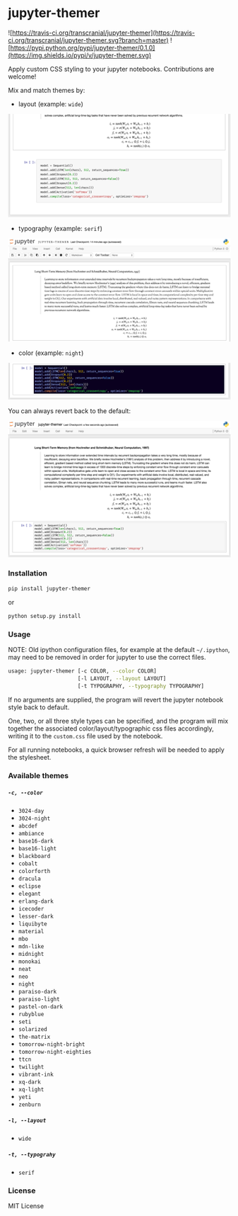 # jupyter-themer

![https://travis-ci.org/transcranial/jupyter-themer](https://travis-ci.org/transcranial/jupyter-themer.svg?branch=master) ![https://pypi.python.org/pypi/jupyter-themer/0.1.0](https://img.shields.io/pypi/v/jupyter-themer.svg)

Apply custom CSS styling to your jupyter notebooks. Contributions are welcome!

Mix and match themes by:

- layout (example: `wide`)

![layout](images/layout.png)

- typography (example: `serif`)

![typography](images/typography.png)

- color (example: `night`)

![color](images/color.png)

You can always revert back to the default:

![default](images/default.png)

### Installation

```sh
pip install jupyter-themer
```

or

```sh
python setup.py install
```

### Usage

NOTE: Old ipython configuration files, for example at the default `~/.ipython`, may need to be removed in order for jupyter to use the correct files.

```sh
usage: jupyter-themer [-c COLOR, --color COLOR]
                      [-l LAYOUT, --layout LAYOUT]
                      [-t TYPOGRAPHY, --typography TYPOGRAPHY]
```

If no arguments are supplied, the program will revert the jupyter notebook style back to default.

One, two, or all three style types can be specified, and the program will mix together the associated color/layout/typographic css files accordingly, writing it to the `custom.css` file used by the notebook.

For all running notebooks, a quick browser refresh will be needed to apply the stylesheet.

### Available themes

##### `-c, --color`

- `3024-day`
- `3024-night`
- `abcdef`
- `ambiance`
- `base16-dark`
- `base16-light`
- `blackboard`
- `cobalt`
- `colorforth`
- `dracula`
- `eclipse`
- `elegant`
- `erlang-dark`
- `icecoder`
- `lesser-dark`
- `liquibyte`
- `material`
- `mbo`
- `mdn-like`
- `midnight`
- `monokai`
- `neat`
- `neo`
- `night`
- `paraiso-dark`
- `paraiso-light`
- `pastel-on-dark`
- `rubyblue`
- `seti`
- `solarized`
- `the-matrix`
- `tomorrow-night-bright`
- `tomorrow-night-eighties`
- `ttcn`
- `twilight`
- `vibrant-ink`
- `xq-dark`
- `xq-light`
- `yeti`
- `zenburn`

##### `-l, --layout`

- `wide`

##### `-t, --typograhy`

- `serif`

### License

MIT License
